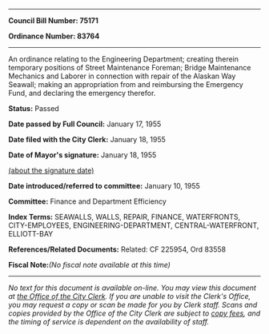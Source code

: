 

********

**Council Bill Number: 75171**
   
**Ordinance Number: 83764**
********

 An ordinance relating to the Engineering Department; creating therein temporary positions of Street Maintenance Foreman; Bridge Maintenance Mechanics and Laborer in connection with repair of the Alaskan Way Seawall; making an appropriation from and reimbursing the Emergency Fund, and declaring the emergency therefor.

**Status:** Passed
   
**Date passed by Full Council:** January 17, 1955
   
**Date filed with the City Clerk:** January 18, 1955
   
**Date of Mayor's signature:** January 18, 1955
   
[(about the signature date)](/~public/approvaldate.htm)
   
   
   
**Date introduced/referred to committee:** January 10, 1955
   
**Committee:** Finance and Department Efficiency
   
   
**Index Terms:** SEAWALLS, WALLS, REPAIR, FINANCE, WATERFRONTS, CITY-EMPLOYEES, ENGINEERING-DEPARTMENT, CENTRAL-WATERFRONT, ELLIOTT-BAY

**References/Related Documents:** Related: CF 225954, Ord 83558

**Fiscal Note:**_(No fiscal note available at this time)_
********

_No text for this document is available on-line. You may view this document at [the Office of the City Clerk](http://www.seattle.gov/leg/clerk/contactUs.htm). If you are unable to visit the Clerk's Office, you may request a copy or scan be made for you by Clerk staff. Scans and copies provided by the Office of the City Clerk are subject to [copy fees](http://clerk.seattle.gov/~public/clerkfees.htm), and the timing of service is dependent on the availability of staff._

